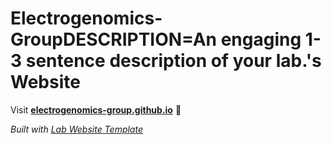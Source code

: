 
# Electrogenomics-GroupDESCRIPTION=An engaging 1-3 sentence description of your lab.'s Website

Visit **[electrogenomics-group.github.io](https://electrogenomics-group.github.io)** 🚀

_Built with [Lab Website Template](https://greene-lab.gitbook.io/lab-website-template-docs)_

